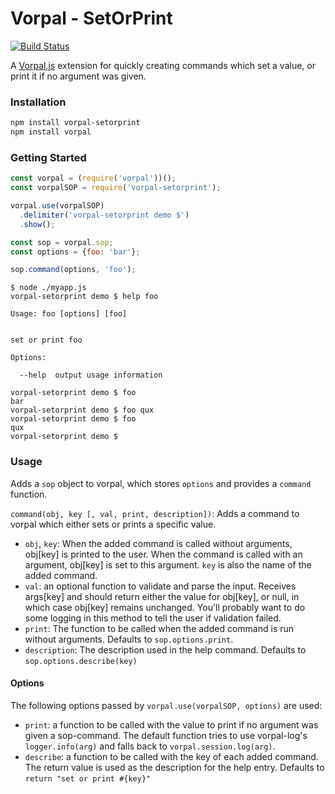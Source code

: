 # Vorpal - SetOrPrint

[![Build Status](https://travis-ci.org/AljoschaMeyer/vorpal-setorprint.svg)](https://travis-ci.org/AljoschaMeyer/vorpal-setorprint)

A [Vorpal.js](https://github.com/dthree/vorpal) extension for quickly creating commands which set a value, or print it if no argument was given.

### Installation

```bash
npm install vorpal-setorprint
npm install vorpal
```

### Getting Started

```js
const vorpal = (require('vorpal'))();
const vorpalSOP = require('vorpal-setorprint');

vorpal.use(vorpalSOP)
  .delimiter('vorpal-setorprint demo $')
  .show();

const sop = vorpal.sop;
const options = {foo: 'bar'};

sop.command(options, 'foo');
```

```
$ node ./myapp.js
vorpal-setorprint demo $ help foo

Usage: foo [options] [foo]


set or print foo

Options:

  --help  output usage information

vorpal-setorprint demo $ foo
bar
vorpal-setorprint demo $ foo qux
vorpal-setorprint demo $ foo
qux
vorpal-setorprint demo $
```

### Usage

Adds a `sop` object to vorpal, which stores `options` and provides a `command` function.

`command(obj, key [, val, print, description])`: Adds a command to vorpal which either sets or prints a specific value.

- `obj`, `key`: When the added command is called without arguments, obj[key] is printed to the user. When the command is called with an argument, obj[key] is set to this argument. `key` is also the name of the added command.
- `val`: an optional function to validate and parse the input. Receives args[key] and should return either the value for obj[key], or null, in which case obj[key] remains unchanged. You'll probably want to do some logging in this method to tell the user if validation failed.
- `print`: The function to be called when the added command is run without arguments. Defaults to `sop.options.print`.
- `description`: The description used in the help command. Defaults to `sop.options.describe(key)`

#### Options

The following options passed by `vorpal.use(vorpalSOP, options)` are used:

- `print`: a function to be called with the value to print if no argument was given a sop-command. The default function tries to use vorpal-log's `logger.info(arg)` and falls back to `vorpal.session.log(arg)`.
- `describe`: a function to be called with the key of each added command. The return value is used as the description for the help entry. Defaults to `return "set or print #{key}"`
